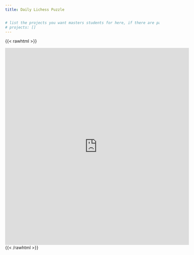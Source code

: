```yaml
---
title: Daily Lichess Puzzle


# list the projects you want masters students for here, if there are pages for them
# projects: []
---
```


{{< rawhtml >}}
  <iframe src="https://lichess.org/training/frame?theme=blue&bg=dark" style="width: 600px; height: 644px;" allowtransparency="true" frameborder="0"></iframe>
{{< /rawhtml >}}
